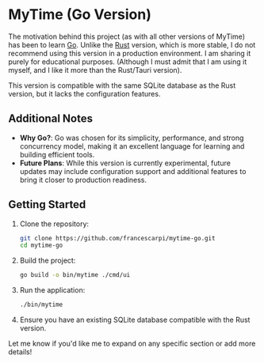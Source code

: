 # MyTime (Go Version)

The motivation behind this project (as with all other versions of MyTime) has been to learn [Go](https://go.dev/). Unlike the [Rust](https://github.com/francescarpi/mytime-gui) version, which is more stable, I do not recommend using this version in a production environment. I am sharing it purely for educational purposes. (Although I must admit that I am using it myself, and I like it more than the Rust/Tauri version).

This version is compatible with the same SQLite database as the Rust version, but it lacks the configuration features.

## Additional Notes

- **Why Go?**: Go was chosen for its simplicity, performance, and strong concurrency model, making it an excellent language for learning and building efficient tools.
- **Future Plans**: While this version is currently experimental, future updates may include configuration support and additional features to bring it closer to production readiness.

## Getting Started

1. Clone the repository:
   ```bash
   git clone https://github.com/francescarpi/mytime-go.git
   cd mytime-go
   ```

2. Build the project:
   ```bash
   go build -o bin/mytime ./cmd/ui
   ```

3. Run the application:
   ```bash
   ./bin/mytime
   ```

4. Ensure you have an existing SQLite database compatible with the Rust version.

Let me know if you'd like me to expand on any specific section or add more details!

